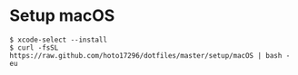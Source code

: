 # Setup macOS
``` console
$ xcode-select --install
$ curl -fsSL https://raw.github.com/hoto17296/dotfiles/master/setup/macOS | bash -eu
```